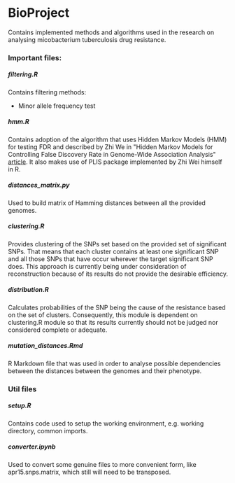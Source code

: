 BioProject
==========

Contains implemented methods and algorithms used in the research on analysing micobacterium tuberculosis drug resistance.

### Important files:

##### filtering.R
Contains filtering methods:
* Minor allele frequency test

##### hmm.R
Contains adoption of the algorithm that uses Hidden Markov Models (HMM) for testing FDR and described by Zhi We in  "Hidden Markov Models for Controlling False Discovery Rate in Genome-Wide Association Analysis" [article](http://www.springerprotocols.com/Abstract/doi/10.1007/978-1-61779-400-1_22). It also makes use of PLIS package implemented by Zhi Wei himself in R.

##### distances_matrix.py
Used to build matrix of Hamming distances between all the provided genomes.

##### clustering.R
Provides clustering of the SNPs set based on the provided set of significant SNPs. That means that each cluster contains at least one significant SNP and all those SNPs that have occur wherever the target significant SNP does. This approach is currently being under consideration of reconstruction because of its results do not provide the desirable efficiency.

##### distribution.R
Calculates probabilities of the SNP being the cause of the resistance based on the set of clusters. Consequently, this module is dependent on clustering.R module so that its results currently should not be judged nor considered complete or adequate.

##### mutation_distances.Rmd
R Markdown file that was used in order to analyse possible dependencies between the distances between the genomes and their phenotype.

### Util files

##### setup.R
Contains code used to setup the working environment, e.g. working directory, common imports.

##### converter.ipynb
Used to convert some genuine files to more convenient form, like apr15.snps.matrix, which still will need to be transposed.

